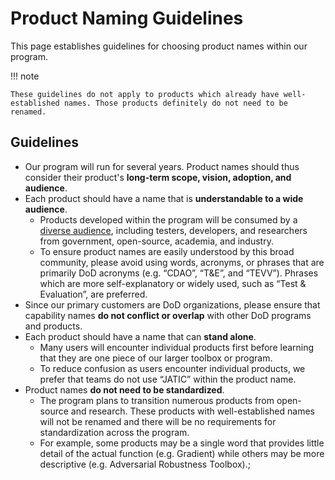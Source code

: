 # Product Naming Guidelines

This page establishes guidelines for choosing product names within our program. 

!!! note

    These guidelines do not apply to products which already have well-established names. Those products definitely do not need to be renamed.

## Guidelines

- Our program will run for several years. Product names should thus consider their product's **long-term scope, vision, adoption, and audience**.
- Each product should have a name that is **understandable to a wide audience**.
    - Products developed within the program will be consumed by a [diverse audience](https://jatic.pages.jatic.net/internal-docs/process/guides/user-engagement/), including testers, developers, and researchers from government, open-source, academia, and industry. 
    - To ensure product names are easily understood by this broad community, please avoid using words, acronyms, or phrases that are primarily DoD acronyms (e.g. “CDAO”, “T&E”, and “TEVV”). Phrases which are more self-explanatory or widely used, such as “Test & Evaluation”, are preferred.
- Since our primary customers are DoD organizations, please ensure that capability names **do not conflict or overlap** with other DoD programs and products.
- Each product should have a name that can **stand alone**.
    -  Many users will encounter individual products first before learning that they are one piece of our larger toolbox or program.
    - To reduce confusion as users encounter individual products, we prefer that teams do not use “JATIC” within the product name.
- Product names **do not need to be standardized**. 
    - The  program plans to transition numerous products from open-source and research. These products with well-established names will not be renamed and there will be no requirements for standardization across the program. 
    - For example, some products may be a single word that provides little detail of the actual function (e.g. Gradient) while others may be more descriptive (e.g. Adversarial Robustness Toolbox).;
